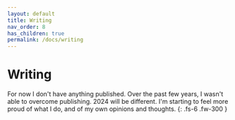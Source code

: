 ```yaml
---
layout: default
title: Writing
nav_order: 8
has_children: true
permalink: /docs/writing
---
```


# Writing
For now I don't have anything published. Over the past few years, I wasn't able to overcome publishing. 2024 will be different. I'm starting to feel more proud of what I do, and of my own opinions and thoughts.
{: .fs-6 .fw-300 }